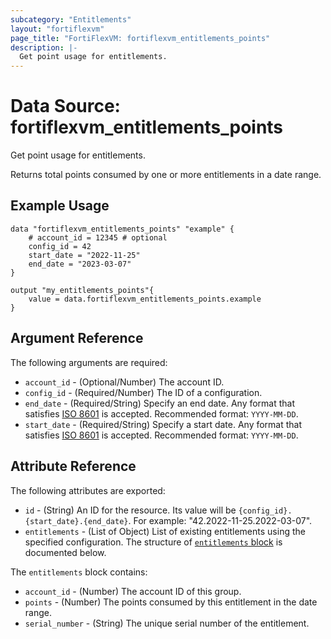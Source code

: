 ```yaml
---
subcategory: "Entitlements"
layout: "fortiflexvm"
page_title: "FortiFlexVM: fortiflexvm_entitlements_points"
description: |-
  Get point usage for entitlements.
---
```


# Data Source: fortiflexvm_entitlements_points
Get point usage for entitlements.

Returns total points consumed by one or more entitlements in a date range.

## Example Usage

```hcl
data "fortiflexvm_entitlements_points" "example" {
    # account_id = 12345 # optional
    config_id = 42
    start_date = "2022-11-25"
    end_date = "2023-03-07"
}

output "my_entitlements_points"{
    value = data.fortiflexvm_entitlements_points.example
}

```

## Argument Reference

The following arguments are required:

* `account_id` - (Optional/Number) The account ID.
* `config_id` - (Required/Number) The ID of a configuration.
* `end_date` - (Required/String) Specify an end date. Any format that satisfies [ISO 8601](https://www.w3.org/TR/NOTE-datetime-970915.html) is accepted. Recommended format: `YYYY-MM-DD`.
* `start_date` - (Required/String) Specify a start date. Any format that satisfies [ISO 8601](https://www.w3.org/TR/NOTE-datetime-970915.html) is accepted. Recommended format: `YYYY-MM-DD`.

## Attribute Reference

The following attributes are exported:

* `id` - (String) An ID for the resource. Its value will be `{config_id}.{start_date}.{end_date}`. For example: "42.2022-11-25.2022-03-07".
* `entitlements` - (List of Object) List of existing entitlements using the specified configuration. The structure of [`entitlements` block](#nestedatt--entitlements) is documented below.

<a id="nestedatt--entitlements"></a>
The `entitlements` block contains:

* `account_id` - (Number) The account ID of this group.
* `points` - (Number) The points consumed by this entitlement in the date range.
* `serial_number` - (String) The unique serial number of the entitlement.


